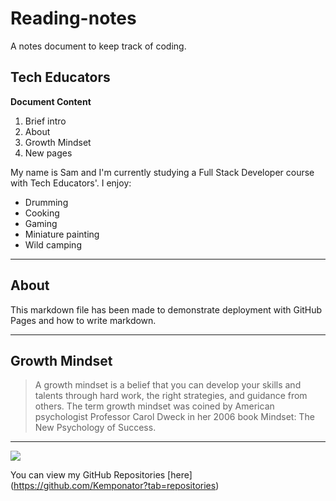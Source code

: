# Reading-notes
A notes document to keep track of coding.
## Tech Educators

**Document Content**

1. Brief intro
2. About
3. Growth Mindset
4. New pages

My name is Sam and I'm currently studying a Full Stack Developer course with Tech Educators'. I enjoy:
- Drumming
- Cooking
- Gaming
- Miniature painting
- Wild camping

***

## About

This markdown file has been made to demonstrate deployment with GitHub Pages and how to write markdown.

***

## Growth Mindset

>A growth mindset is a belief that you can develop your skills and talents through hard work, the right strategies, and guidance from others. The term growth mindset was coined by American psychologist Professor Carol Dweck in her 2006 book Mindset: The New Psychology of Success.

***

![](https://bpb-us-e1.wpmucdn.com/sites.dartmouth.edu/dist/8/197/files/2017/05/Growth-Mindset_Copyright-Big-Change1.jpg)

You can view my GitHub Repositories [here] (https://github.com/Kemponator?tab=repositories)


